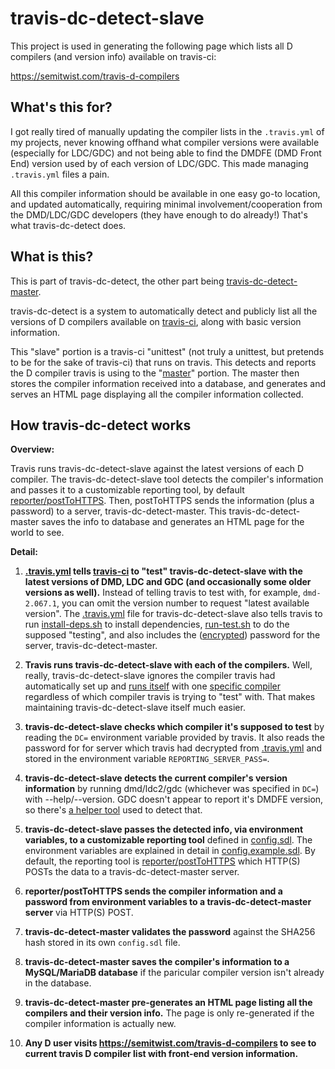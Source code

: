 travis-dc-detect-slave
======================

This project is used in generating the following page which lists all D compilers (and version info) available on travis-ci:

https://semitwist.com/travis-d-compilers

What's this for?
----------------

I got really tired of manually updating the compiler lists in the `.travis.yml` of my projects, never knowing offhand what compiler versions were available (especially for LDC/GDC) and not being able to find the DMDFE (DMD Front End) version used by of each version of LDC/GDC. This made managing `.travis.yml` files a pain.

All this compiler information should be available in one easy go-to location, and updated automatically, requiring minimal involvement/cooperation from the DMD/LDC/GDC developers (they have enough to do already!) That's what travis-dc-detect does.

What is this?
-------------

This is part of travis-dc-detect, the other part being [travis-dc-detect-master](https://github.com/Abscissa/travis-dc-detect-master).

travis-dc-detect is a system to automatically detect and publicly list all the versions of D compilers available on [travis-ci](https://travis-ci.com), along with basic version information.

This "slave" portion is a travis-ci "unittest" (not truly a unittest, but pretends to be for the sake of travis-ci) that runs on travis. This detects and reports the D compiler travis is using to the "[master](https://github.com/Abscissa/travis-dc-detect-master)" portion. The master then stores the compiler information received into a database, and generates and serves an HTML page displaying all the compiler information collected.

How travis-dc-detect works
--------------------------

**Overview:**

Travis runs travis-dc-detect-slave against the latest versions of each D compiler. The travis-dc-detect-slave tool detects the compiler's information and passes it to a customizable reporting tool, by default [reporter/postToHTTPS](https://github.com/Abscissa/travis-dc-detect-slave/blob/master/reporter/postToHTTPS). Then, postToHTTPS sends the information (plus a password) to a server, travis-dc-detect-master. This travis-dc-detect-master saves the info to database and generates an HTML page for the world to see.

**Detail:**

1. **[.travis.yml](https://github.com/Abscissa/travis-dc-detect-slave/blob/master/.travis.yml) tells [travis-ci](https://travis-ci.com) to "test" travis-dc-detect-slave with the latest versions of DMD, LDC and GDC (and occasionally some older versions as well).** Instead of telling travis to test with, for example, `dmd-2.067.1`, you can omit the version number to request "latest available version". The [.travis.yml](https://github.com/Abscissa/travis-dc-detect-slave/blob/master/.travis.yml) file for travis-dc-detect-slave also tells travis to run [install-deps.sh](https://github.com/Abscissa/travis-dc-detect-slave/blob/master/install-deps.sh) to install dependencies, [run-test.sh](https://github.com/Abscissa/travis-dc-detect-slave/blob/master/run-test.sh) to do the supposed "testing", and also includes the ([encrypted](https://docs.travis-ci.com/user/encryption-keys/)) password for the server, travis-dc-detect-master.

2. **Travis runs travis-dc-detect-slave with each of the compilers.** Well, really, travis-dc-detect-slave ignores the compiler travis had automatically set up and [runs itself](https://github.com/Abscissa/travis-dc-detect-slave/blob/master/run-test.sh) with one [specific compiler](https://github.com/Abscissa/travis-dc-detect-slave/blob/master/install-deps.sh) regardless of which compiler travis is trying to "test" with. That makes maintaining travis-dc-detect-slave itself much easier.

3. **travis-dc-detect-slave checks which compiler it's supposed to test** by reading the `DC=` environment variable provided by travis. It also reads the password for for server which travis had decrypted from [.travis.yml](https://github.com/Abscissa/travis-dc-detect-slave/blob/master/.travis.yml) and stored in the environment variable `REPORTING_SERVER_PASS=`.

4. **travis-dc-detect-slave detects the current compiler's version information** by running dmd/ldc2/gdc (whichever was specified in `DC=`) with --help/--version. GDC doesn't appear to report it's DMDFE version, so there's [a helper tool](https://github.com/Abscissa/travis-dc-detect-slave/blob/master/helper/print_dmdfe.d) used to detect that.

5. **travis-dc-detect-slave passes the detected info, via environment variables, to a customizable reporting tool** defined in [config.sdl](https://github.com/Abscissa/travis-dc-detect-slave/blob/master/config.example.sdl). The environment variables are explained in detail in [config.example.sdl](https://github.com/Abscissa/travis-dc-detect-slave/blob/master/config.example.sdl). By default, the reporting tool is [reporter/postToHTTPS](https://github.com/Abscissa/travis-dc-detect-slave/blob/master/reporter/postToHTTPS) which HTTP(S) POSTs the data to a travis-dc-detect-master server.

6. **reporter/postToHTTPS sends the compiler information and a password from environment variables to a travis-dc-detect-master server** via HTTP(S) POST.

7. **travis-dc-detect-master validates the password** against the SHA256 hash stored in its own `config.sdl` file.

8. **travis-dc-detect-master saves the compiler's information to a MySQL/MariaDB database** if the paricular compiler version isn't already in the database.

9. **travis-dc-detect-master pre-generates an HTML page listing all the compilers and their version info.** The page is only re-generated if the compiler information is actually new.

10. **Any D user visits https://semitwist.com/travis-d-compilers to see to current travis D compiler list with front-end version information.**

